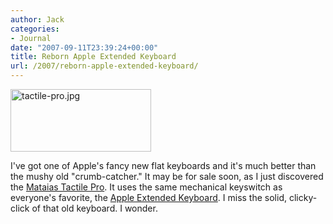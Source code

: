 ```yaml
---
author: Jack
categories:
- Journal
date: "2007-09-11T23:39:24+00:00"
title: Reborn Apple Extended Keyboard
url: /2007/reborn-apple-extended-keyboard/
---
```


<img src="/files/tactile-pro.jpg" alt="tactile-pro.jpg" border="0" width="225" height="100" /> 

I've got one of Apple's fancy new flat keyboards and it's much better than the mushy old "crumb-catcher." It may be for sale soon, as I just discovered the [Mataias Tactile Pro][1]. It uses the same mechanical keyswitch as everyone's favorite, the [Apple Extended Keyboard][2]. I miss the solid, clicky-click of that old keyboard. I wonder.

 [1]: http://matias.ca/tactilepro2/
 [2]: http://en.wikipedia.org/wiki/Apple_Extended_Keyboard